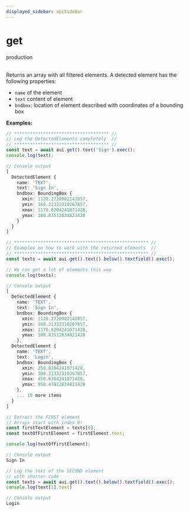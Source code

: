 ```yaml
---
displayed_sidebar: apiSidebar
---
```

# get
<span class="theme-doc-version-badge badge badge--success">production</span><br/><br/>

Returns an array with all filtered elements.
A detected element has the following properties:
- `name` of the element
- `text` content of element
- `bndbox`: location of element described with coordinates of a bounding box

**Examples:**
```typescript 
// ************************************ //
// Log the DetectedElements completely  //
// ************************************ //
const text = await aui.get().text('Sign').exec();
console.log(text);

// Console output
[
  DetectedElement {
    name: 'TEXT',
    text: 'Sign In',
    bndbox: BoundingBox {
      xmin: 1128.2720982142857,
      ymin: 160.21332310267857,
      xmax: 1178.8204241071428,
      ymax: 180.83512834821428
    }
  }
]
```

```typescript 
// *************************************************** //
// Examples on how to work with the returned elements  //
// *************************************************** //
const texts = await aui.get().text().below().textfield().exec();

// We can get a lot of elements this way
console.log(texts);

// Console output
[
  DetectedElement {
    name: 'TEXT',
    text: 'Sign In',
    bndbox: BoundingBox {
      xmin: 1128.2720982142857,
      ymin: 160.21332310267857,
      xmax: 1178.8204241071428,
      ymax: 180.83512834821428
    },
  DetectedElement {
    name: 'TEXT',
    text: 'Login',
    bndbox: BoundingBox {
      xmin: 250.8204241071428,
      ymin: 300.21332310267857,
      xmax: 450.6304241071428,
      ymax: 950.47812834821428
    },
    ... 10 more items
  }
]

// Extract the FIRST element
// Arrays start with index 0!
const firstTextElement = texts[0];
const textOfFirstElement = firstElement.text;

console.log(textOfFirstElement);

// Console output
Sign In

// Log the text of the SECOND element
// with shorter code
const texts = await aui.get().text().below().textfield().exec();
console.log(text[1].text)

// Console output
Login
```
